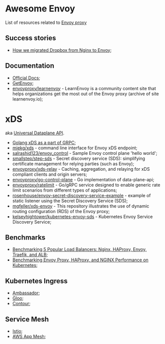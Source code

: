 # Awesome Envoy

List of resources related to [Envoy proxy](https://www.envoyproxy.io/)

## Success stories

* [How we migrated Dropbox from Nginx to Envoy](https://dropbox.tech/infrastructure/how-we-migrated-dropbox-from-nginx-to-envoy);

## Documentation

* [Official Docs](https://www.envoyproxy.io/docs/envoy/latest/);
* [GetEnvoy](https://www.getenvoy.io/);
* [envoyproxy/learnenvoy](https://github.com/envoyproxy/learnenvoy) - LearnEnvoy is a community content site that helps
organizations get the most out of the Envoy proxy (archive of site learnenvoy.io);

# xDS

aka [Universal Dataplane API](https://blog.envoyproxy.io/the-universal-data-plane-api-d15cec7a).

* [Golang xDS as a part of GRPC](https://github.com/grpc/grpc-go/tree/master/examples/features/xds);
* [miekg/xds](https://github.com/miekg/xds) - command line interface for Envoy xDS endpoint;
* [salrashid123/envoy_control](https://github.com/salrashid123/envoy_control) - Sample Envoy control plane 'hello world';
* [smallstep/step-sds](https://github.com/smallstep/step-sds) - Secret discovery service (SDS): simplifying certificate management for relying parties (such as Envoy);
* [envoyproxy/xds-relay](https://github.com/envoyproxy/xds-relay) - Caching, aggregation, and relaying for xDS compliant clients and origin servers;
* [envoyproxy/go-control-plane](https://github.com/envoyproxy/go-control-plane) - Go implementation of data-plane-api;
* [envoyproxy/ratelimit](https://github.com/envoyproxy/ratelimit) - Go/gRPC service designed to enable generic rate limit scenarios from different types of applications;
* [rosenhouse/envoy-secret-discovery-service-example](https://github.com/rosenhouse/envoy-secret-discovery-service-example) - example of static listener using the Secret Discovery Service (SDS);
* [mgfeller/xds-envoy](https://github.com/mgfeller/xds-envoy) - This repository illustrates the use of dynamic routing configuration (RDS) of the Envoy proxy;
* [kelseyhightower/kubernetes-envoy-sds](https://github.com/kelseyhightower/kubernetes-envoy-sds) - Kubernetes Envoy Service Discovery Service;

## Benchmarks

* [Benchmarking 5 Popular Load Balancers: Nginx, HAProxy, Envoy, Traefik, and ALB](https://www.loggly.com/blog/benchmarking-5-popular-load-balancers-nginx-haproxy-envoy-traefik-and-alb/);
* [Benchmarking Envoy Proxy, HAProxy, and NGINX Performance on Kubernetes](https://www.getambassador.io/resources/envoyproxy-performance-on-k8s/);

## Kubernetes Ingress

* [Ambassador](https://www.getambassador.io/);
* [Gloo](https://www.solo.io/products/gloo/);
* [Contour](https://projectcontour.io/);

## Service Mesh

* [Istio](https://istio.io/);
* [AWS App Mesh](https://docs.aws.amazon.com/app-mesh/latest/userguide/envoy.html);
